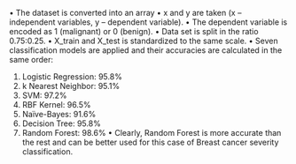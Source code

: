 •	The dataset is converted into an array
•	x and y are taken (x – independent variables, y – dependent variable).
•	The dependent variable is encoded as 1 (malignant) or 0 (benign).
•	Data set is split in the ratio 0.75:0.25.
•	X_train and X_test is standardized to the same scale.
•	Seven classification models are applied and their accuracies are calculated in the same order:
1.	Logistic Regression: 95.8%
2.	k Nearest Neighbor: 95.1%
3.	SVM: 97.2%
4.	RBF Kernel: 96.5%
5.	Naïve-Bayes: 91.6%
6.	Decision Tree: 95.8%
7.	Random Forest: 98.6%
•	Clearly, Random Forest is more accurate than the rest and can be better used for this case of Breast cancer severity classification.


